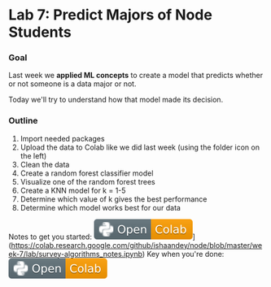 # Lab 7: Predict Majors of Node Students

### Goal

Last week we **applied ML concepts** to create a model that predicts whether or not someone is a data major or not.

Today we'll try to understand how that model made its decision.

### Outline

1. Import needed packages
2. Upload the data to Colab like we did last week (using the folder icon on the left)
3. Clean the data
4. Create a random forest classifier model
5. Visualize one of the random forest trees
6. Create a KNN model for k = 1-5
7. Determine which value of k gives the best performance
8. Determine which model works best for our data


Notes to get you started:   ![Link](../../tools/buttons/open-colab.svg)](https://colab.research.google.com/github/ishaandey/node/blob/master/week-7/lab/survey-algorithms_notes.ipynb)
Key when you're done:       [![Link](../../tools/buttons/open-colab.svg)](https://colab.research.google.com/github/ishaandey/node/blob/master/week-7/lab/survey-algorithms_key.ipynb)